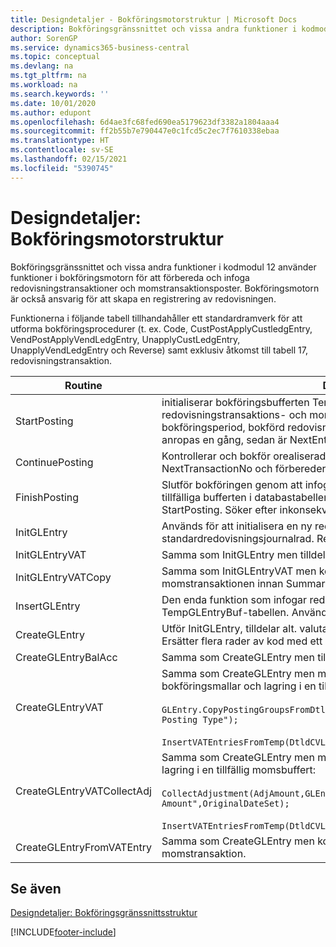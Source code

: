 ```yaml
---
title: Designdetaljer - Bokföringsmotorstruktur | Microsoft Docs
description: Bokföringsgränssnittet och vissa andra funktioner i kodmodul 12 använder funktioner i bokföringsmotorn för att förbereda och infoga redovisningstransaktioner och momstransaktionsposter. Bokföringsmotorn är också ansvarig för att skapa en registrering av redovisningen.
author: SorenGP
ms.service: dynamics365-business-central
ms.topic: conceptual
ms.devlang: na
ms.tgt_pltfrm: na
ms.workload: na
ms.search.keywords: ''
ms.date: 10/01/2020
ms.author: edupont
ms.openlocfilehash: 6d4ae3fc68fed690ea5179623df3382a1804aaa4
ms.sourcegitcommit: ff2b55b7e790447e0c1fcd5c2ec7f7610338ebaa
ms.translationtype: HT
ms.contentlocale: sv-SE
ms.lasthandoff: 02/15/2021
ms.locfileid: "5390745"
---
```

# <a name="design-details-posting-engine-structure"></a>Designdetaljer: Bokföringsmotorstruktur
Bokföringsgränssnittet och vissa andra funktioner i kodmodul 12 använder funktioner i bokföringsmotorn för att förbereda och infoga redovisningstransaktioner och momstransaktionsposter. Bokföringsmotorn är också ansvarig för att skapa en registrering av redovisningen.  
  
 Funktionerna i följande tabell tillhandahåller ett standardramverk för att utforma bokföringsprocedurer (t. ex. Code, CustPostApplyCustledgEntry, VendPostApplyVendLedgEntry, UnapplyCustLedgEntry, UnapplyVendLedgEntry och Reverse) samt exklusiv åtkomst till tabell 17, redovisningstransaktion.  
  
|Routine|Description|  
|-------------|---------------------------------------|  
|StartPosting|initialiserar bokföringsbufferten TempGLEntryBuf, låser redovisningstransaktions- och momstransaktionstabellerna och initialiserar bokföringsperiod, bokförd redovisningsjournal och valutakurser. Bör bara anropas en gång, sedan är NextEntryNo 0.|  
|ContinuePosting|Kontrollerar och bokför orealiserad moms för föregående transaktion, ökar NextTransactionNo och förbereder bokföringen av nästa rad.|  
|FinishPosting|Slutför bokföringen genom att infoga redovisningstransaktioner från den tillfälliga bufferten i databastabellen. Används alltid tillsammans med StartPosting. Söker efter inkonsekvenser.|  
|InitGLEntry|Används för att initialisera en ny redovisningstransaktion för standardredovisningsjournalrad. Returnerar GLEntry som parameter.|  
|InitGLEntryVAT|Samma som InitGLEntry men tilldelar också Motkonto och SummarizeVAT.|  
|InitGLEntryVATCopy|Samma som InitGLEntryVAT men kopierar också bokföringsmalldata från momstransaktionen innan SummarizeVAT.|  
|InsertGLEntry|Den enda funktion som infogar redovisningstransaktionen i den globala TempGLEntryBuf-tabellen. Använd alltid den här funktionen för att infoga.|  
|CreateGLEntry|Utför InitGLEntry, tilldelar alt. valutabelopp och utför sedan InsertGLEntry. Ersätter flera rader av kod med ett enda funktionsanrop.|  
|CreateGLEntryBalAcc|Samma som CreateGLEntry men tilldelar också Motkontotyp och Motkonto.|  
|CreateGLEntryVAT|Samma som CreateGLEntry men med ytterligare bearbetning för bokföringsmallar och lagring i en tillfällig momsbuffert:<br /><br /> `GLEntry.CopyPostingGroupsFromDtldCVBuf(DtldCVLedgEntryBuf,GenJnlLine."Gen. Posting Type");`<br /><br /> `InsertVATEntriesFromTemp(DtldCVLedgEntryBuf,GLEntry);`|  
|CreateGLEntryVATCollectAdj|Samma som CreateGLEntry men med ytterligare insamling av justeringar och lagring i en tillfällig momsbuffert:<br /><br /> `CollectAdjustment(AdjAmount,GLEntry.Amount,GLEntry."Additional-Currency Amount",OriginalDateSet);`<br /><br /> `InsertVATEntriesFromTemp(DtldCVLedgEntryBuf,GLEntry);`|  
|CreateGLEntryFromVATEntry|Samma som CreateGLEntry men kopierar även bokföringsmallar från momstransaktion.|  
  
## <a name="see-also"></a>Se även  
 [Designdetaljer: Bokföringsgränssnittsstruktur](design-details-posting-interface-structure.md)

[!INCLUDE[footer-include](includes/footer-banner.md)]